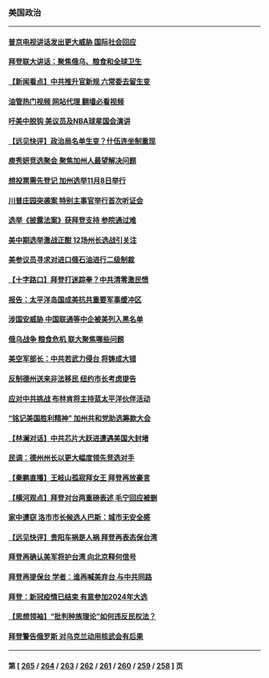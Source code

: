 ### 美国政治
---
#### [普京电视讲话发出更大威胁 国际社会回应](../../pages/ncid1078159/n13829615.md?09212045) 
#### [拜登联大讲话：聚焦俄乌、粮食和全球卫生](../../pages/ncid1078159/n13829581.md?09212045) 
#### [【新闻看点】中共推升官新规 六常委去留生变](../../pages/ncid1078159/n13829166.md?09212045) 
#### [油管热门视频 网站代理 翻墙必看视频](http://209.222.30.114:81/youtube.html?09212045)
#### [吁美中脱钩 美议员及NBA球星国会演讲](../../pages/ncid1078159/n13829285.md?09212045) 
#### [【远见快评】政治局名单生变？什伍连坐制重现](../../pages/ncid1078159/n13829328.md?09212045) 
#### [庾秀妍竞选聚会 聚焦加州人最望解决问题](../../pages/ncid1078159/n13829294.md?09212045) 
#### [想投票需先登记 加州选举11月8日举行](../../pages/ncid1078159/n13829289.md?09212045) 
#### [川普庄园突袭案 特别主事官举行首次听证会](../../pages/ncid1078159/n13829219.md?09212045) 
#### [选举《披露法案》获拜登支持 参院通过难](../../pages/ncid1078159/n13829037.md?09212045) 
#### [美中期选举激战正酣 12场州长选战引关注](../../pages/ncid1078159/n13827881.md?09212045) 
#### [美参议员寻求对进口俄石油进行二级制裁](../../pages/ncid1078159/n13829145.md?09212045) 
#### [【十字路口】拜登打迷踪拳？中共清零激民愤](../../pages/ncid1078159/n13828922.md?09212045) 
#### [报告：太平洋岛国成美抗共重要军事缓冲区](../../pages/ncid1078159/n13829074.md?09212045) 
#### [涉国安威胁 中国联通等中企被美列入黑名单](../../pages/ncid1078159/n13829142.md?09212045) 
#### [俄乌战争 粮食危机 联大聚焦哪些问题](../../pages/ncid1078159/n13828959.md?09212045) 
#### [美空军部长：中共若武力侵台 将铸成大错](../../pages/ncid1078159/n13828838.md?09212045) 
#### [反制德州送来非法移民 纽约市长考虑提告](../../pages/ncid1078159/n13828687.md?09212045) 
#### [应对中共挑战 布林肯将主持蓝太平洋伙伴活动](../../pages/ncid1078159/n13828634.md?09212045) 
#### [“铭记美国胜利精神” 加州共和党助选筹款大会](../../pages/ncid1078159/n13828702.md?09212045) 
#### [【林澜对话】中共芯片大跃进遭遇美国大封堵](../../pages/ncid1078159/n13828546.md?09212045) 
#### [民调：德州州长以更大幅度领先竞选对手](../../pages/ncid1078159/n13828494.md?09212045) 
#### [【秦鹏直播】王岐山孤寂拜女王 拜登再放豪言](../../pages/ncid1078159/n13828536.md?09212045) 
#### [【横河观点】拜登对台两重磅表述 毛宁回应被删](../../pages/ncid1078159/n13828519.md?09212045) 
#### [家中遭窃 洛市市长候选人巴斯：城市无安全感](../../pages/ncid1078159/n13828535.md?09212045) 
#### [【远见快评】贵阳车祸是人祸 拜登再表态保台湾](../../pages/ncid1078159/n13828514.md?09212045) 
#### [拜登再确认美军将护台湾 向北京释何信号](../../pages/ncid1078159/n13828440.md?09212045) 
#### [拜登再提保台 学者︰谁再喊美弃台 与中共同路](../../pages/ncid1078159/n13828351.md?09212045) 
#### [拜登：新冠疫情已结束 有意参加2024年大选](../../pages/ncid1078159/n13828206.md?09212045) 
#### [【思想领袖】“批判种族理论”如何违反民权法？](../../pages/ncid1078159/n13815606.md?09212045) 
#### [拜登警告俄罗斯 对乌克兰动用核武会有后果](../../pages/ncid1078159/n13827856.md?09212045) 

---
#### 第 [ [265](./265.md?09212045) / [264](./264.md?09212045) / [263](./263.md?09212045) / [262](./262.md?09212045) / [261](./261.md?09212045) / [260](./260.md?09212045) / [259](./259.md?09212045) / [258](./258.md?09212045) ] 页
